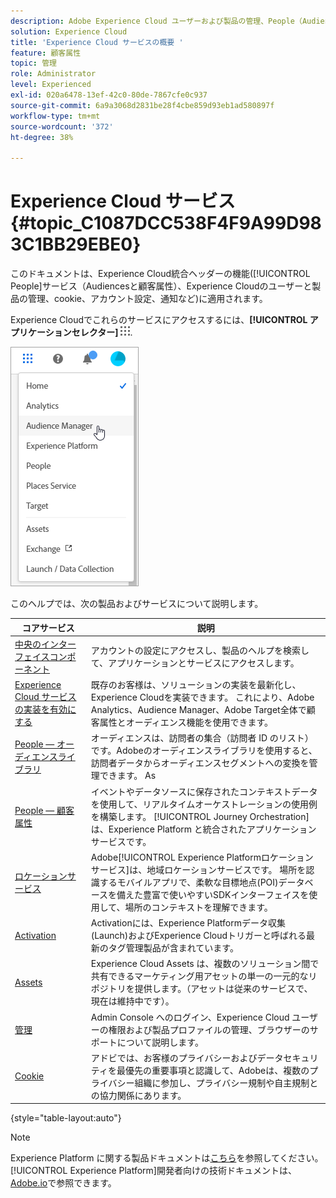 ```yaml
---
description: Adobe Experience Cloud ユーザーおよび製品の管理、People（Audiences と顧客属性）、Journey Orchestration、オファー、Places、Experience Platform Launch、Mobile Services について説明します。
solution: Experience Cloud
title: 'Experience Cloud サービスの概要 '
feature: 顧客属性
topic: 管理
role: Administrator
level: Experienced
exl-id: 020a6478-13ef-42c0-80de-7867cfe0c937
source-git-commit: 6a9a3068d2831be28f4cbe859d93eb1ad580897f
workflow-type: tm+mt
source-wordcount: '372'
ht-degree: 38%

---
```


# Experience Cloud サービス {#topic_C1087DCC538F4F9A99D983C1BB29EBE0}

このドキュメントは、Experience Cloud統合ヘッダーの機能([!UICONTROL People]サービス（Audiencesと顧客属性）、Experience Cloudのユーザーと製品の管理、cookie、アカウント設定、通知など)に適用されます。

Experience Cloudでこれらのサービスにアクセスするには、**[!UICONTROL アプリケーションセレクター]**
![](assets/menu-icon.png).

![](assets/platform-core-services.png)

このヘルプでは、次の製品およびサービスについて説明します。

| コアサービス | 説明 |
|--- |--- |
| [中央のインターフェイスコンポーネント](experience-cloud.md) | アカウントの設定にアクセスし、製品のヘルプを検索して、アプリケーションとサービスにアクセスします。 |
| [Experience Cloud サービスの実装を有効にする](core-services.md) | 既存のお客様は、ソリューションの実装を最新化し、Experience Cloudを実装できます。 これにより、Adobe Analytics、Audience Manager、Adobe Target全体で顧客属性とオーディエンス機能を使用できます。 |
| [People — オーディエンスライブラリ](audience-library.md) | オーディエンスは、訪問者の集合（訪問者 ID のリスト）です。Adobeのオーディエンスライブラリを使用すると、訪問者データからオーディエンスセグメントへの変換を管理できます。 As |
| [People — 顧客属性](attributes.md) | イベントやデータソースに保存されたコンテキストデータを使用して、リアルタイムオーケストレーションの使用例を構築します。 [!UICONTROL Journey Orchestration] は、Experience Platform と統合されたアプリケーションサービスです。 |
| [ロケーションサービス](https://experienceleague.adobe.com/docs/places/using/home.html?lang=en) | Adobe[!UICONTROL Experience Platformロケーションサービス]は、地域ロケーションサービスです。 場所を認識するモバイルアプリで、柔軟な目標地点(POI)データベースを備えた豊富で使いやすいSDKインターフェイスを使用して、場所のコンテキストを理解できます。 |
| [Activation](activation.md) | Activationには、Experience Platformデータ収集(Launch)およびExperience Cloudトリガーと呼ばれる最新のタグ管理製品が含まれています。 |
| [Assets](experience-cloud-assets.md) | Experience Cloud Assets は、複数のソリューション間で共有できるマーケティング用アセットの単一の一元的なリポジトリを提供します。（アセットは従来のサービスで、現在は維持中です）。 |
| [管理](admin-getting-started.md) | Admin Console へのログイン、Experience Cloud ユーザーの権限および製品プロファイルの管理、ブラウザーのサポートについて説明します。 |
| [Cookie](cookies-privacy.md) | アドビでは、お客様のプライバシーおよびデータセキュリティを最優先の重要事項と認識して、Adobeは、複数のプライバシー組織に参加し、プライバシー規制や自主規制との協力関係にあります。 |

{style=&quot;table-layout:auto&quot;}

>[!NOTE]
>
>Experience Platform に関する製品ドキュメントは[こちら](https://experienceleague.adobe.com/docs/experience-platform/landing/home.html?lang=en)を参照してください。[!UICONTROL Experience Platform]開発者向けの技術ドキュメントは、[Adobe.io](https://www.adobe.io/apis/experienceplatform/home/services.html)で参照できます。